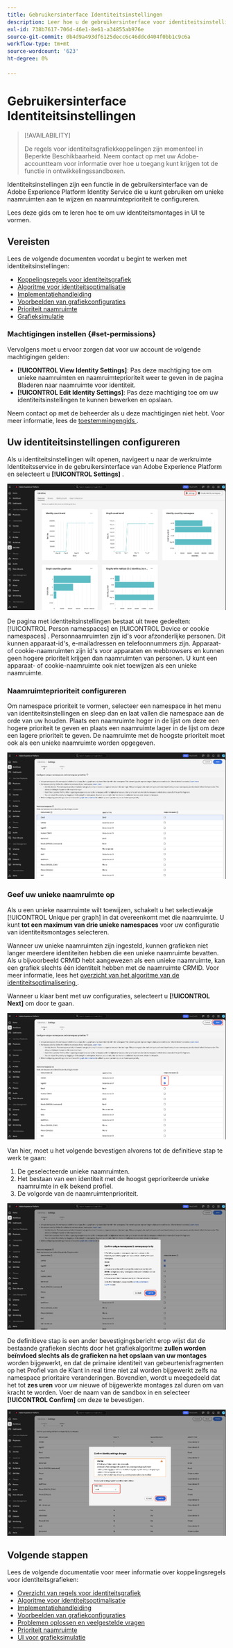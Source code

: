 ```yaml
---
title: Gebruikersinterface Identiteitsinstellingen
description: Leer hoe u de gebruikersinterface voor identiteitsinstellingen gebruikt.
exl-id: 738b7617-706d-46e1-8e61-a34855ab976e
source-git-commit: 0b4d9a493df6125decc6c46ddcd404f0bb1c9c6a
workflow-type: tm+mt
source-wordcount: '623'
ht-degree: 0%

---
```


# Gebruikersinterface Identiteitsinstellingen

>[!AVAILABILITY]
>
>De regels voor identiteitsgrafiekkoppelingen zijn momenteel in Beperkte Beschikbaarheid. Neem contact op met uw Adobe-accountteam voor informatie over hoe u toegang kunt krijgen tot de functie in ontwikkelingssandboxen.

Identiteitsinstellingen zijn een functie in de gebruikersinterface van de Adobe Experience Platform Identity Service die u kunt gebruiken om unieke naamruimten aan te wijzen en naamruimteprioriteit te configureren.

Lees deze gids om te leren hoe te om uw identiteitsmontages in UI te vormen.

## Vereisten

Lees de volgende documenten voordat u begint te werken met identiteitsinstellingen:

* [Koppelingsregels voor identiteitsgrafiek](./overview.md)
* [Algoritme voor identiteitsoptimalisatie](./identity-optimization-algorithm.md)
* [Implementatiehandleiding](./implementation-guide.md)
* [Voorbeelden van grafiekconfiguraties](./example-configurations.md)
* [Prioriteit naamruimte](./namespace-priority.md)
* [Grafieksimulatie](./graph-simulation.md)

### Machtigingen instellen {#set-permissions}

Vervolgens moet u ervoor zorgen dat voor uw account de volgende machtigingen gelden:

* **[!UICONTROL View Identity Settings]**: Pas deze machtiging toe om unieke naamruimten en naamruimteprioriteit weer te geven in de pagina Bladeren naar naamruimte voor identiteit.
* **[!UICONTROL Edit Identity Settings]**: Pas deze machtiging toe om uw identiteitsinstellingen te kunnen bewerken en opslaan.

Neem contact op met de beheerder als u deze machtigingen niet hebt. Voor meer informatie, lees de [ toestemmingengids ](../../access-control/abac/ui/permissions.md).

## Uw identiteitsinstellingen configureren

Als u identiteitsinstellingen wilt openen, navigeert u naar de werkruimte Identiteitsservice in de gebruikersinterface van Adobe Experience Platform en selecteert u **[!UICONTROL Settings]** .

![ de interface van het identiteitsdashboard met de &quot;Geselecteerde knoop van Montages&quot;.](../images/rules/dashboard.png)

De pagina met identiteitsinstellingen bestaat uit twee gedeelten: [!UICONTROL Person namespaces] en [!UICONTROL Device or cookie namespaces] . Personnaamruimten zijn id&#39;s voor afzonderlijke personen. Dit kunnen apparaat-id&#39;s, e-mailadressen en telefoonnummers zijn. Apparaat- of cookie-naamruimten zijn id&#39;s voor apparaten en webbrowsers en kunnen geen hogere prioriteit krijgen dan naamruimten van personen. U kunt een apparaat- of cookie-naamruimte ook niet toewijzen als een unieke naamruimte.

### Naamruimteprioriteit configureren

Om namespace prioriteit te vormen, selecteer een namespace in het menu van identiteitsinstellingen en sleep dan en laat vallen die namespace aan de orde van uw houden. Plaats een naamruimte hoger in de lijst om deze een hogere prioriteit te geven en plaats een naamruimte lager in de lijst om deze een lagere prioriteit te geven. De naamruimte met de hoogste prioriteit moet ook als een unieke naamruimte worden opgegeven.

![ de werkruimte van identiteitsmontages met een benadrukte persoon namespace.](../images/rules/namespace-priority.png)

### Geef uw unieke naamruimte op

Als u een unieke naamruimte wilt toewijzen, schakelt u het selectievakje [!UICONTROL Unique per graph] in dat overeenkomt met die naamruimte. U kunt **tot een maximum van drie unieke namespaces** voor uw configuratie van identiteitsmontages selecteren.

Wanneer uw unieke naamruimten zijn ingesteld, kunnen grafieken niet langer meerdere identiteiten hebben die een unieke naamruimte bevatten. Als u bijvoorbeeld CRMID hebt aangewezen als een unieke naamruimte, kan een grafiek slechts één identiteit hebben met de naamruimte CRMID. Voor meer informatie, lees het [ overzicht van het algoritme van de identiteitsoptimalisering ](./identity-optimization-algorithm.md#unique-namespace).

Wanneer u klaar bent met uw configuraties, selecteert u **[!UICONTROL Next]** om door te gaan.

![ twee die namespaces worden geselecteerd en als uniek worden bepaald.](../images/rules/unique-namespace.png)

Van hier, moet u het volgende bevestigen alvorens tot de definitieve stap te werk te gaan:

1. De geselecteerde unieke naamruimten.
2. Het bestaan van een identiteit met de hoogst geprioriteerde unieke naamruimte in elk bekend profiel.
3. De volgorde van de naamruimtenprioriteit.

![ A bevestigingsvenster met de &quot;bevestig&quot;geselecteerde knoop.](../images/rules/confirmation.png)

De definitieve stap is een ander bevestigingsbericht erop wijst dat de bestaande grafieken slechts door het grafiekalgoritme **zullen worden beïnvloed slechts als de grafieken na het opslaan van uw montages** worden bijgewerkt, en dat de primaire identiteit van gebeurtenisfragmenten op het Profiel van de Klant in real time niet zal worden bijgewerkt zelfs na namespace prioritaire veranderingen. Bovendien, wordt u meegedeeld dat het tot **zes uren** voor uw nieuwe of bijgewerkte montages zal duren om van kracht te worden. Voer de naam van de sandbox in en selecteer **[!UICONTROL Confirm]** om deze te bevestigen.

![ het bevestigingsvenster dat een waarschuwing over een vertraging van zes uur toont alvorens de configuraties worden verwerkt.](../images/rules/complete.png)

## Volgende stappen

Lees de volgende documentatie voor meer informatie over koppelingsregels voor identiteitsgrafieken:

* [Overzicht van regels voor identiteitsgrafiek](./overview.md)
* [Algoritme voor identiteitsoptimalisatie](./identity-optimization-algorithm.md)
* [Implementatiehandleiding](./implementation-guide.md)
* [Voorbeelden van grafiekconfiguraties](./example-configurations.md)
* [Problemen oplossen en veelgestelde vragen](./troubleshooting.md)
* [Prioriteit naamruimte](./namespace-priority.md)
* [UI voor grafieksimulatie](./graph-simulation.md)